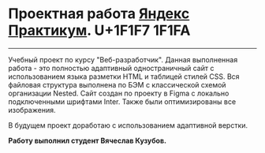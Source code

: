 
# Проектная работа [Яндекс Практикум](https://practicum.yandex.ru/ "Путешествие по России").  U+1F1F7 1F1FA

------

Учебный проект по курсу "Веб-разработчик". Данная выполненная работа - это полностью адаптивный одностраничный сайт с использованием языка разметки HTML и таблицей стилей CSS. Вся файловая структура выполнена по БЭМ с классической схемой организации Nested. Сайт создан по проекту в Figma с локально подключенными шрифтами Inter. Также были оптимизированы все изображения.

В будущем проект доработаю с использованием адаптивной верстки.

**Работу выполнил студент Вячеслав Кузубов.**
